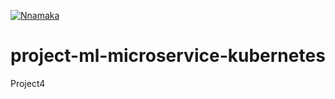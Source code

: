 [![Nnamaka](https://circleci.com/gh/Nnamaka/project-ml-microservice-kubernetes.svg?style=svg)](https://circleci.com/gh/circleci/circleci-docs)

# project-ml-microservice-kubernetes
Project4
